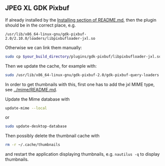 ## JPEG XL GDK Pixbuf


If already installed by the [Installing section of README.md](../../README.md#installing), then the plugin should be in the correct place, e.g.

```/usr/lib/x86_64-linux-gnu/gdk-pixbuf-2.0/2.10.0/loaders/libpixbufloader-jxl.so```

Otherwise we can link them manually:

```bash
sudo cp $your_build_directory/plugins/gdk-pixbuf/libpixbufloader-jxl.so /usr/lib/x86_64-linux-gnu/gdk-pixbuf-2.0/2.10.0/loaders/libpixbufloader-jxl.so
```


Then we update the cache, for example with:

```bash
sudo /usr/lib/x86_64-linux-gnu/gdk-pixbuf-2.0/gdk-pixbuf-query-loaders --update-cache
```

In order to get thumbnails with this, first one has to add the jxl MIME type, see [../mime/README.md](../mime/README.md).

Update the Mime database with
```bash
update-mime --local
```
or
```bash
sudo update-desktop-database
```

Then possibly delete the thumbnail cache with
```bash
rm -r ~/.cache/thumbnails
```
and restart the application displaying thumbnails, e.g. `nautilus -q` to display thumbnails.